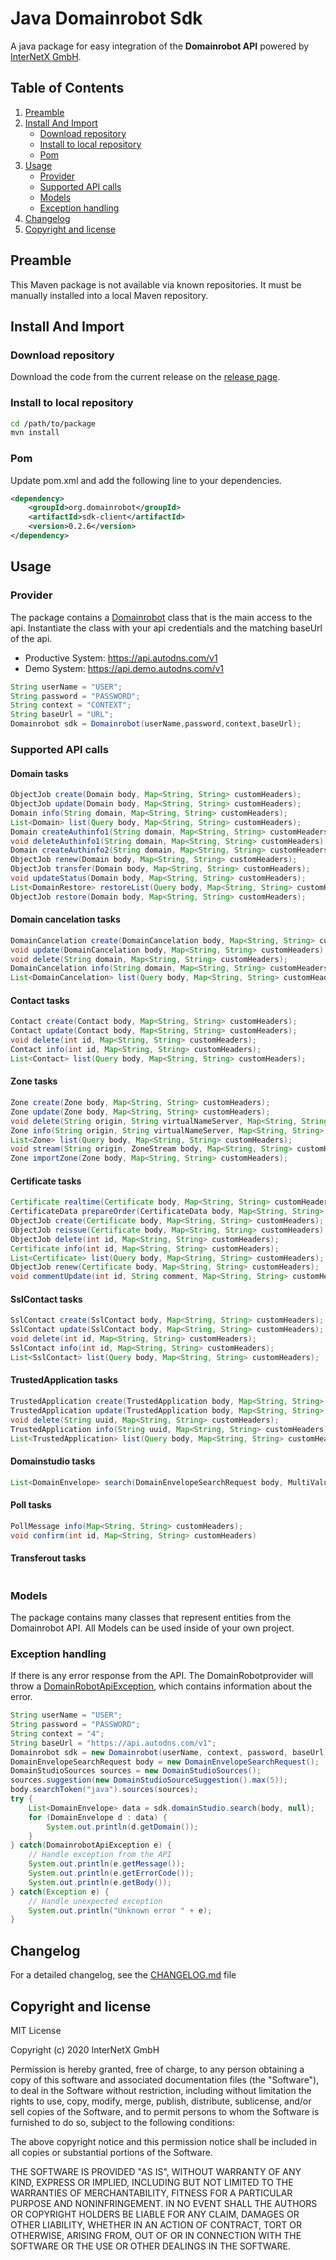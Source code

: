 # Java Domainrobot Sdk

A java package for easy integration of the **Domainrobot API** powered by [InterNetX GmbH](https://internetx.com).

## Table of Contents

1. [Preamble](#preamble)
2. [Install And Import](#install-and-import)
   * [Download repository](#download-repository)
   * [Install to local repository](#install-to-local-repository)
   * [Pom](#pom)
3. [Usage](#usage)
   * [Provider](#provider)
   * [Supported API calls](#supported-api-calls)
   * [Models](#models)
   * [Exception handling](#exception-handling)
4. [Changelog](#changelog)
5. [Copyright and license](#copyright-and-license)

## Preamble

This Maven package is not available via known repositories. It must be manually installed into a local Maven repository.

## Install And Import

### Download repository

Download the code from the current release on the [release page](https://github.com/InterNetX/java-domainrobot-sdk/releases).

### Install to local repository

```bash
cd /path/to/package
mvn install
```

### Pom

Update pom.xml and add the following line to your dependencies.

```xml
<dependency>
    <groupId>org.domainrobot</groupId>
    <artifactId>sdk-client</artifactId>
    <version>0.2.6</version>
</dependency>
```

## Usage

### Provider

The package contains a [Domainrobot](/src/main/java/org/domainrobot/java_domainrobot_sdk/Domainrobot.java) class that is the main access to the api. Instantiate the class with your api credentials and the matching baseUrl of the api.

* Productive System: <https://api.autodns.com/v1>
* Demo System: <https://api.demo.autodns.com/v1>

```java
String userName = "USER";
String password = "PASSWORD";
String context = "CONTEXT";
String baseUrl = "URL";
Domainrobot sdk = Domainrobot(userName,password,context,baseUrl);
```

### Supported API calls

#### Domain tasks

```java
ObjectJob create(Domain body, Map<String, String> customHeaders);
ObjectJob update(Domain body, Map<String, String> customHeaders);
Domain info(String domain, Map<String, String> customHeaders);
List<Domain> list(Query body, Map<String, String> customHeaders);
Domain createAuthinfo1(String domain, Map<String, String> customHeaders);
void deleteAuthinfo1(String domain, Map<String, String> customHeaders);
Domain createAuthinfo2(String domain, Map<String, String> customHeaders);
ObjectJob renew(Domain body, Map<String, String> customHeaders);
ObjectJob transfer(Domain body, Map<String, String> customHeaders);
void updateStatus(Domain body, Map<String, String> customHeaders);
List<DomainRestore> restoreList(Query body, Map<String, String> customHeaders);
ObjectJob restore(Domain body, Map<String, String> customHeaders);
```

#### Domain cancelation tasks

```java
DomainCancelation create(DomainCancelation body, Map<String, String> customHeaders);
void update(DomainCancelation body, Map<String, String> customHeaders);
void delete(String domain, Map<String, String> customHeaders);
DomainCancelation info(String domain, Map<String, String> customHeaders);
List<DomainCancelation> list(Query body, Map<String, String> customHeaders);
```

#### Contact tasks

```java
Contact create(Contact body, Map<String, String> customHeaders);
Contact update(Contact body, Map<String, String> customHeaders);
void delete(int id, Map<String, String> customHeaders);
Contact info(int id, Map<String, String> customHeaders);
List<Contact> list(Query body, Map<String, String> customHeaders);
```

#### Zone tasks

```java
Zone create(Zone body, Map<String, String> customHeaders);
Zone update(Zone body, Map<String, String> customHeaders);
void delete(String origin, String virtualNameServer, Map<String, String> customHeaders);
Zone info(String origin, String virtualNameServer, Map<String, String> customHeaders);
List<Zone> list(Query body, Map<String, String> customHeaders);
void stream(String origin, ZoneStream body, Map<String, String> customHeaders);
Zone importZone(Zone body, Map<String, String> customHeaders);
```

#### Certificate tasks

```java
Certificate realtime(Certificate body, Map<String, String> customHeaders);
CertificateData prepareOrder(CertificateData body, Map<String, String> customHeaders);
ObjectJob create(Certificate body, Map<String, String> customHeaders);
ObjectJob reissue(Certificate body, Map<String, String> customHeaders);
ObjectJob delete(int id, Map<String, String> customHeaders);
Certificate info(int id, Map<String, String> customHeaders);
List<Certificate> list(Query body, Map<String, String> customHeaders);
ObjectJob renew(Certificate body, Map<String, String> customHeaders);
void commentUpdate(int id, String comment, Map<String, String> customHeaders);
```

#### SslContact tasks

```java
SslContact create(SslContact body, Map<String, String> customHeaders);
SslContact update(SslContact body, Map<String, String> customHeaders);
void delete(int id, Map<String, String> customHeaders);
SslContact info(int id, Map<String, String> customHeaders);
List<SslContact> list(Query body, Map<String, String> customHeaders);
```

#### TrustedApplication tasks

```java
TrustedApplication create(TrustedApplication body, Map<String, String> customHeaders);
TrustedApplication update(TrustedApplication body, Map<String, String> customHeaders);
void delete(String uuid, Map<String, String> customHeaders);
TrustedApplication info(String uuid, Map<String, String> customHeaders);
List<TrustedApplication> list(Query body, Map<String, String> customHeaders);
```

#### Domainstudio tasks

```java
List<DomainEnvelope> search(DomainEnvelopeSearchRequest body, MultiValueMap<String, String> customHeaders);
```

#### Poll tasks

```java
PollMessage info(Map<String, String> customHeaders);
void confirm(int id, Map<String, String> customHeaders)
```

#### Transferout tasks

```java

```

### Models

The package contains many classes that represent entities from the Domainrobot API. All Models can be used inside of your own project.

### Exception handling

If there is any error response from the API. The DomainRobotprovider will throw a [DomainRobotApiException](/lib/src/model/exception/DomainRobotApiException.dart), which contains information about the error.

```java
String userName = "USER";
String password = "PASSWORD";
String context = "4";
String baseUrl = "https://api.autodns.com/v1";
Domainrobot sdk = new Domainrobot(userName, context, password, baseUrl);
DomainEnvelopeSearchRequest body = new DomainEnvelopeSearchRequest();
DomainStudioSources sources = new DomainStudioSources();
sources.suggestion(new DomainStudioSourceSuggestion().max(5));
body.searchToken("java").sources(sources);
try {
    List<DomainEnvelope> data = sdk.domainStudio.search(body, null);
    for (DomainEnvelope d : data) {
        System.out.println(d.getDomain());
    }
} catch(DomainrobotApiException e) {
    // Handle exception from the API
    System.out.println(e.getMessage());
    System.out.println(e.getErrorCode());
    System.out.println(e.getBody());
} catch(Exception e) {
    // Handle unexpected exception
    System.out.println("Unknown error " + e);
}
```

## Changelog

For a detailed changelog, see the [CHANGELOG.md](CHANGELOG.md) file

## Copyright and license

MIT License

Copyright (c) 2020 InterNetX GmbH

Permission is hereby granted, free of charge, to any person obtaining a copy
of this software and associated documentation files (the "Software"), to deal
in the Software without restriction, including without limitation the rights
to use, copy, modify, merge, publish, distribute, sublicense, and/or sell
copies of the Software, and to permit persons to whom the Software is
furnished to do so, subject to the following conditions:

The above copyright notice and this permission notice shall be included in all
copies or substantial portions of the Software.

THE SOFTWARE IS PROVIDED "AS IS", WITHOUT WARRANTY OF ANY KIND, EXPRESS OR
IMPLIED, INCLUDING BUT NOT LIMITED TO THE WARRANTIES OF MERCHANTABILITY,
FITNESS FOR A PARTICULAR PURPOSE AND NONINFRINGEMENT. IN NO EVENT SHALL THE
AUTHORS OR COPYRIGHT HOLDERS BE LIABLE FOR ANY CLAIM, DAMAGES OR OTHER
LIABILITY, WHETHER IN AN ACTION OF CONTRACT, TORT OR OTHERWISE, ARISING FROM,
OUT OF OR IN CONNECTION WITH THE SOFTWARE OR THE USE OR OTHER DEALINGS IN THE
SOFTWARE.
